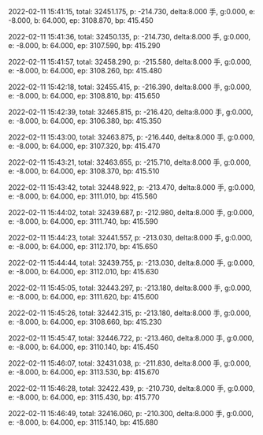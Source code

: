 2022-02-11 15:41:15, total: 32451.175, p: -214.730, delta:8.000 手, g:0.000, e: -8.000, b: 64.000, ep: 3108.870, bp: 415.450

2022-02-11 15:41:36, total: 32450.135, p: -214.730, delta:8.000 手, g:0.000, e: -8.000, b: 64.000, ep: 3107.590, bp: 415.290

2022-02-11 15:41:57, total: 32458.290, p: -215.580, delta:8.000 手, g:0.000, e: -8.000, b: 64.000, ep: 3108.260, bp: 415.480

2022-02-11 15:42:18, total: 32455.415, p: -216.390, delta:8.000 手, g:0.000, e: -8.000, b: 64.000, ep: 3108.810, bp: 415.650

2022-02-11 15:42:39, total: 32465.815, p: -216.420, delta:8.000 手, g:0.000, e: -8.000, b: 64.000, ep: 3106.380, bp: 415.350

2022-02-11 15:43:00, total: 32463.875, p: -216.440, delta:8.000 手, g:0.000, e: -8.000, b: 64.000, ep: 3107.320, bp: 415.470

2022-02-11 15:43:21, total: 32463.655, p: -215.710, delta:8.000 手, g:0.000, e: -8.000, b: 64.000, ep: 3108.370, bp: 415.510

2022-02-11 15:43:42, total: 32448.922, p: -213.470, delta:8.000 手, g:0.000, e: -8.000, b: 64.000, ep: 3111.010, bp: 415.560

2022-02-11 15:44:02, total: 32439.687, p: -212.980, delta:8.000 手, g:0.000, e: -8.000, b: 64.000, ep: 3111.740, bp: 415.590

2022-02-11 15:44:23, total: 32441.557, p: -213.030, delta:8.000 手, g:0.000, e: -8.000, b: 64.000, ep: 3112.170, bp: 415.650

2022-02-11 15:44:44, total: 32439.755, p: -213.030, delta:8.000 手, g:0.000, e: -8.000, b: 64.000, ep: 3112.010, bp: 415.630

2022-02-11 15:45:05, total: 32443.297, p: -213.180, delta:8.000 手, g:0.000, e: -8.000, b: 64.000, ep: 3111.620, bp: 415.600

2022-02-11 15:45:26, total: 32442.315, p: -213.180, delta:8.000 手, g:0.000, e: -8.000, b: 64.000, ep: 3108.660, bp: 415.230

2022-02-11 15:45:47, total: 32446.722, p: -213.460, delta:8.000 手, g:0.000, e: -8.000, b: 64.000, ep: 3110.140, bp: 415.450

2022-02-11 15:46:07, total: 32431.038, p: -211.830, delta:8.000 手, g:0.000, e: -8.000, b: 64.000, ep: 3113.530, bp: 415.670

2022-02-11 15:46:28, total: 32422.439, p: -210.730, delta:8.000 手, g:0.000, e: -8.000, b: 64.000, ep: 3115.430, bp: 415.770

2022-02-11 15:46:49, total: 32416.060, p: -210.300, delta:8.000 手, g:0.000, e: -8.000, b: 64.000, ep: 3115.140, bp: 415.680